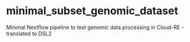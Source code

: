 # minimal_subset_genomic_dataset
Minimal Nextflow pipeline to test genomic data processing in Cloud-RE - translated to DSL2
